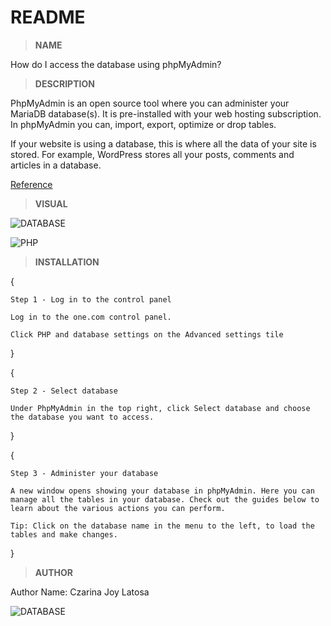  # README

 > **NAME**

How do I access the database using phpMyAdmin?

 > **DESCRIPTION**

PhpMyAdmin is an open source tool where you can administer your MariaDB database(s). It is pre-installed with your web hosting subscription. In phpMyAdmin you can, import, export, optimize or drop tables.

If your website is using a database, this is where all the data of your site is stored. For example, WordPress stores all your posts, comments and articles in a database.

[Reference](https://help.one.com/hc/en-us/articles/115005585509-How-do-I-access-the-database-using-phpMyAdmin-)


  > **VISUAL**

![DATABASE](https://help.one.com/hc/article_attachments/360012325978/cp-php-database-settings.png)

![PHP](https://help.one.com/hc/article_attachments/360012325998/click-database-name.png)

  > **INSTALLATION**

{

    Step 1 - Log in to the control panel
    
    Log in to the one.com control panel.

    Click PHP and database settings on the Advanced settings tile
}

{

    Step 2 - Select database
    
    Under PhpMyAdmin in the top right, click Select database and choose the database you want to access.
}

{

    Step 3 - Administer your database
    
    A new window opens showing your database in phpMyAdmin. Here you can manage all the tables in your database. Check out the guides below to learn about the various actions you can perform.

    Tip: Click on the database name in the menu to the left, to load the tables and make changes.
}
> **AUTHOR**

Author Name: Czarina Joy Latosa

![DATABASE](https://scontent.fmnl6-1.fna.fbcdn.net/v/t39.30808-6/243349448_854450815247086_7201816712509856841_n.jpg?_nc_cat=107&ccb=1-5&_nc_sid=09cbfe&_nc_eui2=AeEnmt4RrKFtVTWqnBZOPC8ogt6oKYiUd-OC3qgpiJR34xIRFVBkCsgMNoC53-XY2c5s22tzIOZJiRZgBC61KgS-&_nc_ohc=m099eH9llP0AX9TdsK-&_nc_zt=23&_nc_ht=scontent.fmnl6-1.fna&oh=83271ddc062f3e29366664cdf5daa103&oe=61A5675B)


